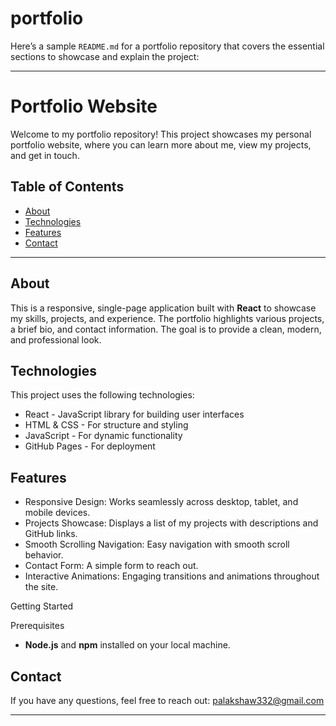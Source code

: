 # portfolio

Here’s a sample `README.md` for a portfolio repository that covers the essential sections to showcase and explain the project:

---

# Portfolio Website

Welcome to my portfolio repository! This project showcases my personal portfolio website, where you can learn more about me, view my projects, and get in touch.

## Table of Contents
- [About](#about)
- [Technologies](#technologies)
- [Features](#features)
- [Contact](#contact)

---
## About

This is a responsive, single-page application built with **React** to showcase my skills, projects, and experience. The portfolio highlights various projects, a brief bio, and contact information.
The goal is to provide a clean, modern, and professional look.

## Technologies

This project uses the following technologies:

- React - JavaScript library for building user interfaces
- HTML & CSS - For structure and styling
- JavaScript - For dynamic functionality
- GitHub Pages - For deployment

## Features

- Responsive Design: Works seamlessly across desktop, tablet, and mobile devices.
- Projects Showcase: Displays a list of my projects with descriptions and GitHub links.
- Smooth Scrolling Navigation: Easy navigation with smooth scroll behavior.
- Contact Form: A simple form to reach out.
- Interactive Animations: Engaging transitions and animations throughout the site.

 Getting Started

 Prerequisites
- **Node.js** and **npm** installed on your local machine.


## Contact

If you have any questions, feel free to reach out: palakshaw332@gmail.com


  
---

